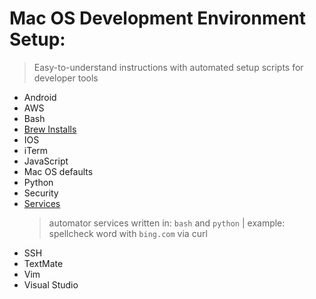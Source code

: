 # Mac OS Development Environment Setup: #
 > Easy-to-understand instructions with automated setup scripts for developer tools

 - Android
 - AWS
 - Bash
 - [Brew Installs](/brew/README.md)
 - IOS
 - iTerm
 - JavaScript
 - Mac OS defaults 
 - Python
 - Security
 - [Services](/services/readme.md)
    > automator services written in: `bash` and `python` | example: spellcheck word with `bing.com` via curl
 - SSH
 - TextMate
 - Vim
 - Visual Studio